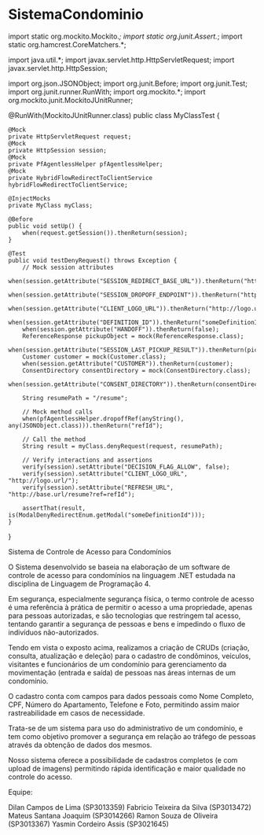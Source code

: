 # SistemaCondominio


import static org.mockito.Mockito.*;
import static org.junit.Assert.*;
import static org.hamcrest.CoreMatchers.*;

import java.util.*;
import javax.servlet.http.HttpServletRequest;
import javax.servlet.http.HttpSession;

import org.json.JSONObject;
import org.junit.Before;
import org.junit.Test;
import org.junit.runner.RunWith;
import org.mockito.*;
import org.mockito.junit.MockitoJUnitRunner;

@RunWith(MockitoJUnitRunner.class)
public class MyClassTest {

    @Mock
    private HttpServletRequest request;
    @Mock
    private HttpSession session;
    @Mock
    private PfAgentlessHelper pfAgentlessHelper;
    @Mock
    private HybridFlowRedirectToClientService hybridFlowRedirectToClientService;

    @InjectMocks
    private MyClass myClass;

    @Before
    public void setUp() {
        when(request.getSession()).thenReturn(session);
    }

    @Test
    public void testDenyRequest() throws Exception {
        // Mock session attributes
        when(session.getAttribute("SESSION_REDIRECT_BASE_URL")).thenReturn("http://base.url/");
        when(session.getAttribute("SESSION_DROPOFF_ENDPOINT")).thenReturn("http://dropoff.url/");
        when(session.getAttribute("CLIENT_LOGO_URL")).thenReturn("http://logo.url/");
        when(session.getAttribute("DEFINITION_ID")).thenReturn("someDefinitionId");
        when(session.getAttribute("HANDOFF")).thenReturn(false);
        ReferenceResponse pickupObject = mock(ReferenceResponse.class);
        when(session.getAttribute("SESSION_LAST_PICKUP_RESULT")).thenReturn(pickupObject);
        Customer customer = mock(Customer.class);
        when(session.getAttribute("CUSTOMER")).thenReturn(customer);
        ConsentDirectory consentDirectory = mock(ConsentDirectory.class);
        when(session.getAttribute("CONSENT_DIRECTORY")).thenReturn(consentDirectory);
        
        String resumePath = "/resume";
        
        // Mock method calls
        when(pfAgentlessHelper.dropoffRef(anyString(), any(JSONObject.class))).thenReturn("refId");

        // Call the method
        String result = myClass.denyRequest(request, resumePath);

        // Verify interactions and assertions
        verify(session).setAttribute("DECISION_FLAG_ALLOW", false);
        verify(session).setAttribute("CLIENT_LOGO_URL", "http://logo.url/");
        verify(session).setAttribute("REFRESH_URL", "http://base.url/resume?ref=refId");

        assertThat(result, is(ModalDenyRedirectEnum.getModal("someDefinitionId")));
    }
}

Sistema de Controle de Acesso para Condomínios

O Sistema desenvolvido se baseia na elaboração de um software de controle de acesso para condomínios na linguagem .NET estudada na disciplina de Linguagem de Programação 4. 

Em segurança, especialmente segurança física, o termo controle de acesso é uma referência à prática de permitir o acesso a uma propriedade, apenas para pessoas autorizadas, e são tecnologias que restringem tal acesso, tentando garantir a segurança de pessoas e bens e impedindo o fluxo de indivíduos não-autorizados.

Tendo em vista o exposto acima, realizamos a criação de CRUDs (criação, consulta, atualização e deleção) para o cadastro de condôminos, veículos, visitantes e funcionários de um condomínio para gerenciamento da movimentação (entrada e saída) de pessoas nas áreas internas de um condomínio.

O cadastro conta com campos para dados pessoais como Nome Completo, CPF, Número do Apartamento, Telefone e Foto, permitindo assim maior rastreabilidade em casos de necessidade.

Trata-se de um sistema para uso do administrativo de um condomínio, e tem como objetivo promover a segurança em relação ao tráfego de pessoas através da obtenção de dados dos mesmos.

Nosso sistema oferece a possibilidade de cadastros completos (e com upload de imagens) permitindo rápida identificação e maior qualidade no controle do acesso.

Equipe:

Dilan Campos de Lima (SP3013359)
Fabricio Teixeira da Silva (SP3013472)
Mateus Santana Joaquim (SP3014266)
Ramon Souza de Oliveira (SP3013367)
Yasmin Cordeiro Assis (SP3021645)

